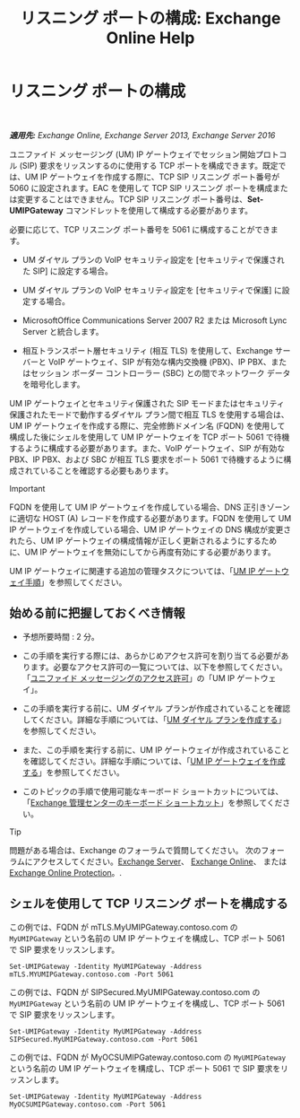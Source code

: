 ﻿---
title: 'リスニング ポートの構成: Exchange Online Help'
TOCTitle: リスニング ポートの構成
ms:assetid: 200ecbd8-18c3-4594-9cc8-924b3ab4eca1
ms:mtpsurl: https://technet.microsoft.com/ja-jp/library/Ee633457(v=EXCHG.150)
ms:contentKeyID: 50555744
ms.date: 05/22/2018
mtps_version: v=EXCHG.150
ms.translationtype: HT
---

# リスニング ポートの構成

 

_**適用先:** Exchange Online, Exchange Server 2013, Exchange Server 2016_

ユニファイド メッセージング (UM) IP ゲートウェイでセッション開始プロトコル (SIP) 要求をリッスンするのに使用する TCP ポートを構成できます。既定では、UM IP ゲートウェイを作成する際に、TCP SIP リスニング ポート番号が 5060 に設定されます。EAC を使用して TCP SIP リスニング ポートを構成または変更することはできません。TCP SIP リスニング ポート番号は、**Set-UMIPGateway** コマンドレットを使用して構成する必要があります。

必要に応じて、TCP リスニング ポート番号を 5061 に構成することができます。

  - UM ダイヤル プランの VoIP セキュリティ設定を \[セキュリティで保護された SIP\] に設定する場合。

  - UM ダイヤル プランの VoIP セキュリティ設定を \[セキュリティで保護\] に設定する場合。

  - MicrosoftOffice Communications Server 2007 R2 または Microsoft Lync Server と統合します。

  - 相互トランスポート層セキュリティ (相互 TLS) を使用して、Exchange サーバーと VoIP ゲートウェイ、SIP が有効な構内交換機 (PBX)、IP PBX、またはセッション ボーダー コントローラー (SBC) との間でネットワーク データを暗号化します。

UM IP ゲートウェイとセキュリティ保護された SIP モードまたはセキュリティ保護されたモードで動作するダイヤル プラン間で相互 TLS を使用する場合は、UM IP ゲートウェイを作成する際に、完全修飾ドメイン名 (FQDN) を使用して構成した後にシェルを使用して UM IP ゲートウェイを TCP ポート 5061 で待機するように構成する必要があります。また、VoIP ゲートウェイ、SIP が有効な PBX、IP PBX、および SBC が相互 TLS 要求をポート 5061 で待機するように構成されていることを確認する必要もあります。


> [!IMPORTANT]
> FQDN を使用して UM IP ゲートウェイを作成している場合、DNS 正引きゾーンに適切な HOST (A) レコードを作成する必要があります。FQDN を使用して UM IP ゲートウェイを作成している場合、UM IP ゲートウェイの DNS 構成が変更されたら、UM IP ゲートウェイの構成情報が正しく更新されるようにするために、UM IP ゲートウェイを無効にしてから再度有効にする必要があります。



UM IP ゲートウェイに関連する追加の管理タスクについては、「[UM IP ゲートウェイ手順](um-ip-gateway-procedures-exchange-2013-help.md)」を参照してください。

## 始める前に把握しておくべき情報

  - 予想所要時間 : 2 分。

  - この手順を実行する際には、あらかじめアクセス許可を割り当てる必要があります。必要なアクセス許可の一覧については、以下を参照してください。「[ユニファイド メッセージングのアクセス許可](unified-messaging-permissions-exchange-2013-help.md)」の「UM IP ゲートウェイ」。

  - この手順を実行する前に、UM ダイヤル プランが作成されていることを確認してください。詳細な手順については、「[UM ダイヤル プランを作成する](create-a-um-dial-plan-exchange-2013-help.md)」を参照してください。

  - また、この手順を実行する前に、UM IP ゲートウェイが作成されていることを確認してください。詳細な手順については、「[UM IP ゲートウェイを作成する](create-a-um-ip-gateway-exchange-2013-help.md)」を参照してください。

  - このトピックの手順で使用可能なキーボード ショートカットについては、「[Exchange 管理センターのキーボード ショートカット](keyboard-shortcuts-in-the-exchange-admin-center-exchange-online-protection-help.md)」を参照してください。


> [!TIP]
> 問題がある場合は、Exchange のフォーラムで質問してください。 次のフォーラムにアクセスしてください。<A href="https://go.microsoft.com/fwlink/p/?linkid=60612">Exchange Server</A>、 <A href="https://go.microsoft.com/fwlink/p/?linkid=267542">Exchange Online</A>、 または <A href="https://go.microsoft.com/fwlink/p/?linkid=285351">Exchange Online Protection</A>。.



## シェルを使用して TCP リスニング ポートを構成する

この例では、FQDN が mTLS.MyUMIPGateway.contoso.com の `MyUMIPGateway` という名前の UM IP ゲートウェイを構成し、TCP ポート 5061 で SIP 要求をリッスンします。

    Set-UMIPGateway -Identity MyUMIPGateway -Address mTLS.MYUMIPGateway.contoso.com -Port 5061

この例では、FQDN が SIPSecured.MyUMIPGateway.contoso.com の `MyUMIPGateway` という名前の UM IP ゲートウェイを構成し、TCP ポート 5061 で SIP 要求をリッスンします。

    Set-UMIPGateway -Identity MyUMIPGateway -Address SIPSecured.MyUMIPGateway.contoso.com -Port 5061

この例では、FQDN が MyOCSUMIPGateway.contoso.com の `MyUMIPGateway` という名前の UM IP ゲートウェイを構成し、TCP ポート 5061 で SIP 要求をリッスンします。

    Set-UMIPGateway -Identity MyUMIPGateway -Address MyOCSUMIPGateway.contoso.com -Port 5061

